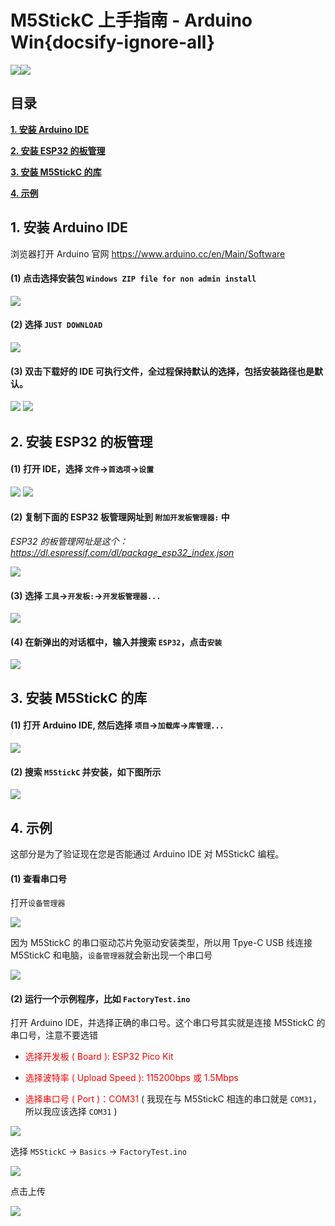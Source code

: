 # M5StickC 上手指南 - Arduino Win{docsify-ignore-all}

<!-- ?> 建议你先确认安装了 `USB驱动` 和 `Arduino IDE`。 如果还没的话，阅读这两篇文档[如何建立串口连接](zh_CN/related_documents/establish_serial_connection)和[安装 Arduino IDE](zh_CN/related_documents/how_to_install_git_and_arduino)。 -->

<img src="assets/img/getting_started_pics/m5stickc/m5stickc_06.png"><img src="assets/img/windows-logo.png">

## 目录

**[1. 安装 Arduino IDE](#_1-安装-Arduino-IDE)**

**[2. 安装 ESP32 的板管理](#_2-安装-ESP32-的板管理)**

**[3. 安装 M5StickC 的库](#_3-安装-M5StickC-的库)**

**[4. 示例](#_4-示例)**

## 1. 安装 Arduino IDE

<!-- *注意：如果已经安装了 IDE，请直接从[步骤 2](#_2-安装串口驱动) 开始。* -->

浏览器打开 Arduino 官网 https://www.arduino.cc/en/Main/Software

#### (1) 点击选择安装包 `Windows ZIP file for non admin install`

<img src="assets/img/getting_started_pics/m5stack_core/get_started_with_arduino_m5core/windows/arduino_cc_package.png">

#### (2) 选择 `JUST DOWNLOAD`

<img src="assets/img/getting_started_pics/m5stack_core/get_started_with_arduino_m5core/windows/arduino_cc_package_02.png">

#### (3) 双击下载好的 IDE 可执行文件，全过程保持默认的选择，包括安装路径也是默认。

<img src="assets/img/getting_started_pics/m5stack_core/get_started_with_arduino_m5core/windows/select_arduino_install_path.png">

<img src="assets/img/getting_started_pics/m5stack_core/get_started_with_arduino_m5core/windows/install_arduino_2.png">

## 2. 安装 ESP32 的板管理

#### (1) 打开 IDE，选择 `文件`->`首选项`->`设置`

<img src="assets/img/getting_started_pics/m5stack_core/get_started_with_arduino_m5core/windows/quick_start_arduino_win_01_cn.png">

<img src="assets/img/getting_started_pics/m5stack_core/get_started_with_arduino_m5core/windows/quick_start_arduino_win_02_cn.png">

#### (2) 复制下面的 ESP32 板管理网址到 `附加开发板管理器:` 中

*ESP32 的板管理网址是这个：https://dl.espressif.com/dl/package_esp32_index.json*

<img src="assets/img/getting_started_pics/m5stack_core/get_started_with_arduino_m5core/windows/quick_start_arduino_win_03_cn.png">

#### (3) 选择 `工具`->`开发板:`->`开发板管理器...`

<img src="assets/img/getting_started_pics/m5stack_core/get_started_with_arduino_m5core/windows/quick_start_arduino_win_04_cn.png">

#### (4) 在新弹出的对话框中，输入并搜索 `ESP32`，点击`安装`

<img src="assets/img/getting_started_pics/m5stack_core/get_started_with_arduino_m5core/windows/quick_start_arduino_win_05_cn.png">

## 3. 安装 M5StickC 的库

#### (1) 打开 Arduino IDE, 然后选择 `项目`->`加载库`->`库管理...`

<img src="assets/img/getting_started_pics/m5stack_core/get_started_with_arduino_m5core/windows/install_m5stack_lib_01_cn.png">

#### (2) 搜索 `M5StickC` 并安装，如下图所示

<img src="assets/img/getting_started_pics/m5stickc/m5stickc_quick_start_10.png">

## 4. 示例

这部分是为了验证现在您是否能通过 Arduino IDE 对 M5StickC 编程。

#### (1) 查看串口号

打开`设备管理器`

<img src="assets/img/getting_started_pics/m5stickc/m5stickc_quick_start_06.png">

因为 M5StickC 的串口驱动芯片免驱动安装类型，所以用 Tpye-C USB 线连接 M5StickC 和电脑，`设备管理器`就会新出现一个串口号

<img src="assets/img/getting_started_pics/m5stickc/m5stickc_quick_start_05.png">

#### (2) 运行一个示例程序，比如 `FactoryTest.ino`

打开 Arduino IDE，并选择正确的串口号。这个串口号其实就是连接 M5StickC 的串口号，注意不要选错

* <font color="red">选择开发板 ( Board ): ESP32 Pico Kit</font>

* <font color="red">选择波特率 ( Upload Speed ): 115200bps 或 1.5Mbps</font>

* <font color="red">选择串口号 ( Port )：COM31</font> ( 我现在与 M5StickC 相连的串口就是 `COM31`，所以我应该选择 `COM31` )

<img src="assets/img/getting_started_pics/m5stickc/m5stickc_quick_start_08.png">

选择 `M5StickC` -> `Basics` -> `FactoryTest.ino`

<img src="assets/img/getting_started_pics/m5stickc/m5stickc_quick_start_04.png">

点击上传

<img src="assets/img/getting_started_pics/m5stickc/m5stickc_quick_start_09.png">

<!-- **现象: 按下按键 A 之后，屏幕显示 "Hello World! Exist"**

**单击电源键开机，双击电源键休眠。** -->

<!-- ?> *如果你想升级Arduino-M5Stack库的话，请移步阅读这篇文档[如何升级Arduino-M5Stack库](zh_CN/related_documents/upgrade_m5stack_lib).* -->